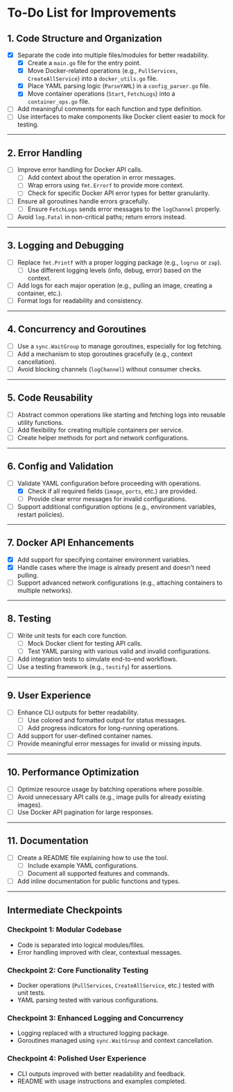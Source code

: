 # To-Do List for Improvements

## 1. **Code Structure and Organization**
- [x] Separate the code into multiple files/modules for better readability.
  - [x] Create a `main.go` file for the entry point.
  - [x] Move Docker-related operations (e.g., `PullServices`, `CreateAllService`) into a `docker_utils.go` file.
  - [x] Place YAML parsing logic (`ParseYAML`) in a `config_parser.go` file.
  - [x] Move container operations (`Start`, `FetchLogs`) into a `container_ops.go` file.
- [ ] Add meaningful comments for each function and type definition.
- [ ] Use interfaces to make components like Docker client easier to mock for testing.

---

## 2. **Error Handling**
- [ ] Improve error handling for Docker API calls.
  - [ ] Add context about the operation in error messages.
  - [ ] Wrap errors using `fmt.Errorf` to provide more context.
  - [ ] Check for specific Docker API error types for better granularity.
- [ ] Ensure all goroutines handle errors gracefully.
  - [ ] Ensure `FetchLogs` sends error messages to the `logChannel` properly.
- [ ] Avoid `log.Fatal` in non-critical paths; return errors instead.

---

## 3. **Logging and Debugging**
- [ ] Replace `fmt.Printf` with a proper logging package (e.g., `logrus` or `zap`).
  - [ ] Use different logging levels (info, debug, error) based on the context.
- [ ] Add logs for each major operation (e.g., pulling an image, creating a container, etc.).
- [ ] Format logs for readability and consistency.

---

## 4. **Concurrency and Goroutines**
- [ ] Use a `sync.WaitGroup` to manage goroutines, especially for log fetching.
- [ ] Add a mechanism to stop goroutines gracefully (e.g., context cancellation).
- [ ] Avoid blocking channels (`logChannel`) without consumer checks.

---

## 5. **Code Reusability**
- [ ] Abstract common operations like starting and fetching logs into reusable utility functions.
- [ ] Add flexibility for creating multiple containers per service.
- [ ] Create helper methods for port and network configurations.

---

## 6. **Config and Validation**
- [ ] Validate YAML configuration before proceeding with operations.
  - [x] Check if all required fields (`image`, `ports`, etc.) are provided.
  - [ ] Provide clear error messages for invalid configurations.
- [ ] Support additional configuration options (e.g., environment variables, restart policies).

---

## 7. **Docker API Enhancements**
- [x] Add support for specifying container environment variables.
- [x] Handle cases where the image is already present and doesn't need pulling.
- [ ] Support advanced network configurations (e.g., attaching containers to multiple networks).

---

## 8. **Testing**
- [ ] Write unit tests for each core function.
  - [ ] Mock Docker client for testing API calls.
  - [ ] Test YAML parsing with various valid and invalid configurations.
- [ ] Add integration tests to simulate end-to-end workflows.
- [ ] Use a testing framework (e.g., `testify`) for assertions.

---

## 9. **User Experience**
- [ ] Enhance CLI outputs for better readability.
  - [ ] Use colored and formatted output for status messages.
  - [ ] Add progress indicators for long-running operations.
- [ ] Add support for user-defined container names.
- [ ] Provide meaningful error messages for invalid or missing inputs.

---

## 10. **Performance Optimization**
- [ ] Optimize resource usage by batching operations where possible.
- [ ] Avoid unnecessary API calls (e.g., image pulls for already existing images).
- [ ] Use Docker API pagination for large responses.

---

## 11. **Documentation**
- [ ] Create a README file explaining how to use the tool.
  - [ ] Include example YAML configurations.
  - [ ] Document all supported features and commands.
- [ ] Add inline documentation for public functions and types.

---

## Intermediate Checkpoints
### **Checkpoint 1**: Modular Codebase
- Code is separated into logical modules/files.
- Error handling improved with clear, contextual messages.

### **Checkpoint 2**: Core Functionality Testing
- Docker operations (`PullServices`, `CreateAllService`, etc.) tested with unit tests.
- YAML parsing tested with various configurations.

### **Checkpoint 3**: Enhanced Logging and Concurrency
- Logging replaced with a structured logging package.
- Goroutines managed using `sync.WaitGroup` and context cancellation.

### **Checkpoint 4**: Polished User Experience
- CLI outputs improved with better readability and feedback.
- README with usage instructions and examples completed.


